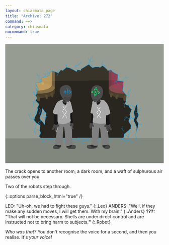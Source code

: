 ```yaml
---
layout: chiasmata_page
title: "Archive: 272"
command: ~=>
category: chiasmata
nocommand: true
---
```


![272](/chiasmata/images/narrative/268.png)

The crack opens to another room, a dark room, and a waft of sulphurous air passes over you.

Two of the robots step through.

{::options parse_block_html="true" /}
<div class="dialogue">
LEO: "Uh-oh, we had to fight these guys." 
{:.Leo}
ANDERS: "Well, if they make any sudden moves, I will get them. With my brain." 
{:.Anders}
<b>???: "</b>That will not be necessary. Shells are under direct control and are instructed not to bring harm to subjects.<b>"</b> 
{:.Robot}
</div>

*Who was that?* You don't recognise the voice for a second, and then you realise. It's *your voice!*